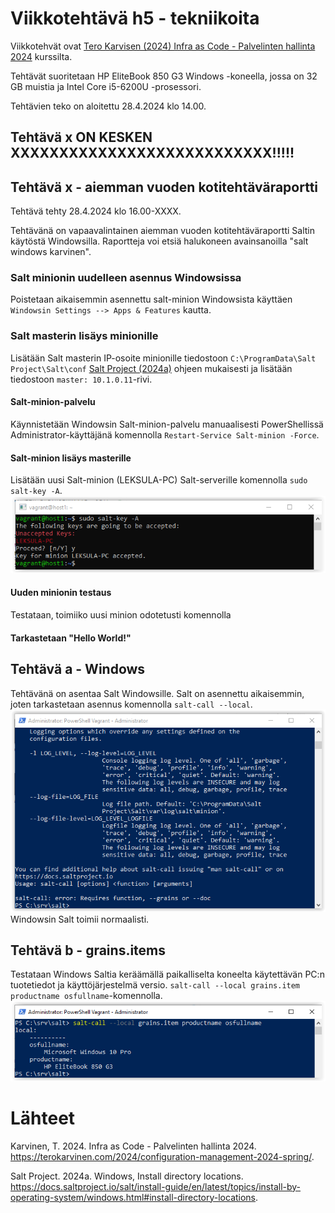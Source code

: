 # Viikkotehtävä h5 - tekniikoita
Viikkotehvät ovat [Tero Karvisen (2024) Infra as Code - Palvelinten hallinta 2024](https://terokarvinen.com/2024/configuration-management-2024-spring/) kurssilta.

Tehtävät suoritetaan HP EliteBook 850 G3 Windows -koneella, jossa on 32 GB muistia ja Intel Core i5-6200U -prosessori.

Tehtävien teko on aloitettu 28.4.2024 klo 14.00.
## Tehtävä x ON KESKEN XXXXXXXXXXXXXXXXXXXXXXXXXXX!!!!!
## Tehtävä x - aiemman vuoden kotitehtäväraportti

Tehtävä tehty 28.4.2024 klo 16.00-XXXX.

Tehtävänä on vapaavalintainen aiemman vuoden kotitehtäväraportti Saltin käytöstä Windowsilla. Raportteja voi etsiä halukoneen avainsanoilla "salt windows karvinen".

### Salt minionin uudelleen asennus Windowsissa
Poistetaan aikaisemmin asennettu salt-minion Windowsista käyttäen `Windowsin Settings --> Apps & Features` kautta.

### Salt masterin lisäys minionille
Lisätään Salt masterin IP-osoite minionille tiedostoon `C:\ProgramData\Salt Project\Salt\conf` [Salt Project (2024a)]( https://docs.saltproject.io/salt/install-guide/en/latest/topics/install-by-operating-system/windows.html#install-directory-locations) ohjeen mukaisesti ja lisätään tiedostoon `master: 10.1.0.11`-rivi.

#### Salt-minion-palvelu
Käynnistetään Windowsin Salt-minion-palvelu manuaalisesti PowerShellissä Administrator-käyttäjänä komennolla `Restart-Service Salt-minion -Force`.

#### Salt-minion lisäys masterille
Lisätään uusi Salt-minion (LEKSULA-PC) Salt-serverille komennolla `sudo salt-key -A`.
![Salt-serveri hyväksyy uuden minionin.](https://github.com/leksu70/2024k-ph-teht/blob/master/kuvat/h5-x-salt-key-a.png "Salt-serveri hyväksyy uuden minionin.")

#### Uuden minionin testaus
Testataan, toimiiko uusi minion odotetusti komennolla 
#### Tarkastetaan "Hello World!"

## Tehtävä a - Windows
Tehtävänä on asentaa Salt Windowsille. Salt on asennettu aikaisemmin, joten tarkastetaan asennus komennolla `salt-call --local`.
![Windows Salt local-testi.](https://github.com/leksu70/2024k-ph-teht/blob/master/kuvat/h5-a-salt-call-local.png "Windows Salt local -testi.")
Windowsin Salt toimii normaalisti.

## Tehtävä b - grains.items
Testataan Windows Saltia keräämällä paikalliselta koneelta käytettävän PC:n tuotetiedot ja käyttöjärjestelmä versio.
`salt-call --local grains.item productname osfullname`-komennolla.
![Windows Salt grains-testi.](https://github.com/leksu70/2024k-ph-teht/blob/master/kuvat/h5-b-win-salt-grains.png "Windows Salt grans -testi.")


# Lähteet
Karvinen, T. 2024. Infra as Code - Palvelinten hallinta 2024. https://terokarvinen.com/2024/configuration-management-2024-spring/.

Salt Project. 2024a. Windows, Install directory locations. https://docs.saltproject.io/salt/install-guide/en/latest/topics/install-by-operating-system/windows.html#install-directory-locations.